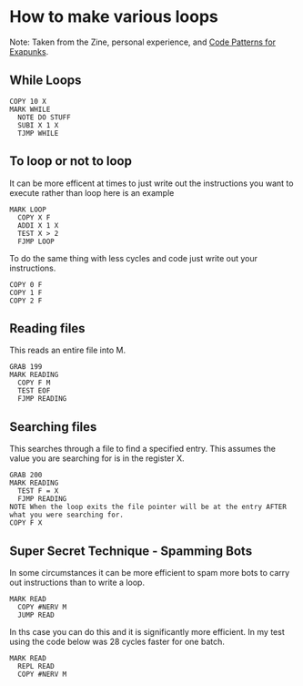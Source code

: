 # How to make various loops

Note: Taken from the Zine, personal experience, and [Code Patterns for Exapunks](https://journal.3960.org/posts/2018-08-18-code-patterns-for-exapunks/).

## While Loops

```
COPY 10 X
MARK WHILE
  NOTE DO STUFF
  SUBI X 1 X
  TJMP WHILE
```

## To loop or not to loop

It can be more efficent at times to just write out the instructions you want to execute rather than loop here is an example

```
MARK LOOP
  COPY X F
  ADDI X 1 X
  TEST X > 2
  FJMP LOOP
```

To do the same thing with less cycles and code just write out your instructions.

```
COPY 0 F
COPY 1 F
COPY 2 F
```

## Reading files

This reads an entire file into M.

```
GRAB 199
MARK READING
  COPY F M
  TEST EOF
  FJMP READING
```

## Searching files

This searches through a file to find a specified entry. This assumes the value you are searching for is in the register X.

```
GRAB 200
MARK READING
  TEST F = X
  FJMP READING
NOTE When the loop exits the file pointer will be at the entry AFTER what you were searching for. 
COPY F X  
```

## Super Secret Technique - Spamming Bots

In some circumstances it can be more efficient to spam more bots to carry out instructions than to write a loop.

``` 
MARK READ
  COPY #NERV M
  JUMP READ
```

In ths case you can do this and it is significantly more efficient. In my test using the code below was 28 cycles faster for one batch.

```
MARK READ
  REPL READ
  COPY #NERV M
```